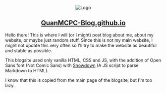 <p align="center">
    <img src="https://quanmcpc-blog.github.io/logo.png" alt="Logo">
</p>
<p align="center">
    <a href="https://quanmcpc-blog.github.io">
        <h2 align="center">QuanMCPC-Blog.github.io</h2>
    </a>
</p>

Hello there! This is where I will (or I might) post blog about me, about my website, or maybe just random stuff. Since this is not my main website, I might not update this very often so I'll try to make the website as beautiful and stable as possible.

This blogsite used only vanilla HTML, CSS and JS, with the addition of Open Sans font (Not Comic Sans) with [Showdown](https://github.com/showdownjs/showdown) (A JS script to parse Markdown to HTML).

I know that this is copied from the main page of the blogsite, but I'm too lazy.